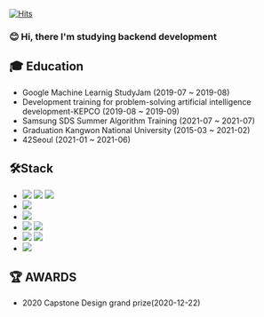 [![Hits](https://hits.seeyoufarm.com/api/count/incr/badge.svg?url=https%3A%2F%2Fgithub.com%2FNamHyeop&count_bg=%2379C83D&title_bg=%23555555&icon=&icon_color=%23E7E7E7&title=hits&edge_flat=false)](https://hits.seeyoufarm.com)
### :blush: Hi, there I'm studying backend development
## :mortar_board: Education
- Google Machine Learnig StudyJam (2019-07 ~ 2019-08)
- Development training for problem-solving artificial intelligence development-KEPCO (2019-08 ~ 2019-09)
- Samsung SDS Summer Algorithm Training (2021-07 ~ 2021-07)
- Graduation Kangwon National University (2015-03 ~ 2021-02)
- 42Seoul (2021-01 ~ 2021-06)

## 🛠Stack
- <img src="https://img.shields.io/badge/C-00599C?style=flat&logo=C&logoColor=white"/> <img src="https://img.shields.io/badge/C++-00599C?style=flat&logo=C%2B%2B&logoColor=white"/> <img src="https://img.shields.io/badge/JAVA-007396?style=flat&logo=java&logoColor=white">
- <img src="https://img.shields.io/badge/mysql-4479A1?style=flat&logo=mysql&logoColor=white">
- <img src="https://img.shields.io/badge/linux-yellow?style=flat&logo=linux&logoColor=white">
- <img src="https://img.shields.io/badge/Spring-6DB33F?style=flat&logo=Spring&logoColor=white"> <img src="https://img.shields.io/badge/Apache Storm-007396?style=flat&logo=Apache Spark&logoColor=white">
- <img src="https://img.shields.io/badge/github-181717?style=flat&logo=github&logoColor=white"> <img src="https://img.shields.io/badge/Docker-blue?style=flat&logo=Docker&logoColor=white">
- <img src="https://img.shields.io/badge/Amazon AWS-orange?style=flat&logo=Amazon%20AWS&logoColor=white"/>
## :trophy: AWARDS
- 2020 Capstone Design grand prize(2020-12-22)
